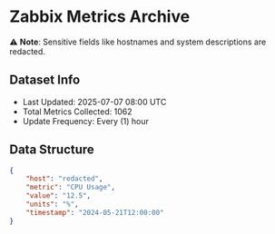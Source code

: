 # Zabbix Metrics Archive

⚠️ **Note**: Sensitive fields like hostnames and system descriptions are redacted.

## Dataset Info
- Last Updated: 2025-07-07 08:00 UTC
- Total Metrics Collected: 1062
- Update Frequency: Every (1) hour

## Data Structure
```json
{
    "host": "redacted",
    "metric": "CPU Usage",
    "value": "12.5",
    "units": "%",
    "timestamp": "2024-05-21T12:00:00"
}
```
